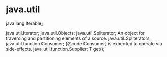 # java.util
java.lang.Iterable;

java.util.Iterator;
java.util.Objects;
java.util.Spliterator; An object for traversing and partitioning elements of a source.
java.util.Spliterators;
java.util.function.Consumer;  {@code Consumer} is expected to operate via side-effects.
java.util.function.Supplier;  T get();